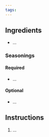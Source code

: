 ```yaml
---
tags:
---
```

## Ingredients

- ...

### Seasonings 
#### Required	
- ...
#### Optional
- ...

## Instructions

1. ...